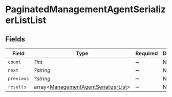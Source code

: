 # PaginatedManagementAgentSerializerListList


## Fields

| Field                                                                                        | Type                                                                                         | Required                                                                                     | Description                                                                                  | Example                                                                                      |
| -------------------------------------------------------------------------------------------- | -------------------------------------------------------------------------------------------- | -------------------------------------------------------------------------------------------- | -------------------------------------------------------------------------------------------- | -------------------------------------------------------------------------------------------- |
| `count`                                                                                      | *?int*                                                                                       | :heavy_minus_sign:                                                                           | N/A                                                                                          | 123                                                                                          |
| `next`                                                                                       | *?string*                                                                                    | :heavy_minus_sign:                                                                           | N/A                                                                                          |                                                                                              |
| `previous`                                                                                   | *?string*                                                                                    | :heavy_minus_sign:                                                                           | N/A                                                                                          |                                                                                              |
| `results`                                                                                    | array<[ManagementAgentSerializerList](../../models/shared/ManagementAgentSerializerList.md)> | :heavy_minus_sign:                                                                           | N/A                                                                                          |                                                                                              |
